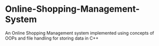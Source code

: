 # Online-Shopping-Management-System
An Online Shopping Management system implemented using concepts of OOPs and file handling for storing data in C++

